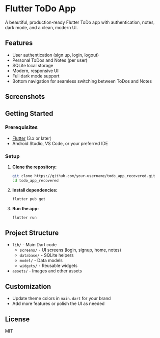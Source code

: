 # Flutter ToDo App

A beautiful, production-ready Flutter ToDo app with authentication, notes, dark mode, and a clean, modern UI.

## Features
- User authentication (sign up, login, logout)
- Personal ToDos and Notes (per user)
- SQLite local storage
- Modern, responsive UI
- Full dark mode support
- Bottom navigation for seamless switching between ToDos and Notes

## Screenshots
<!-- Add your screenshots here -->

## Getting Started

### Prerequisites
- [Flutter](https://flutter.dev/docs/get-started/install) (3.x or later)
- Android Studio, VS Code, or your preferred IDE

### Setup
1. **Clone the repository:**
   ```sh
   git clone https://github.com/your-username/todo_app_recovered.git
   cd todo_app_recovered
   ```
2. **Install dependencies:**
   ```sh
   flutter pub get
   ```
3. **Run the app:**
   ```sh
   flutter run
   ```

## Project Structure
- `lib/` - Main Dart code
  - `screens/` - UI screens (login, signup, home, notes)
  - `database/` - SQLite helpers
  - `model/` - Data models
  - `widgets/` - Reusable widgets
- `assets/` - Images and other assets

## Customization
- Update theme colors in `main.dart` for your brand
- Add more features or polish the UI as needed

## License
MIT

